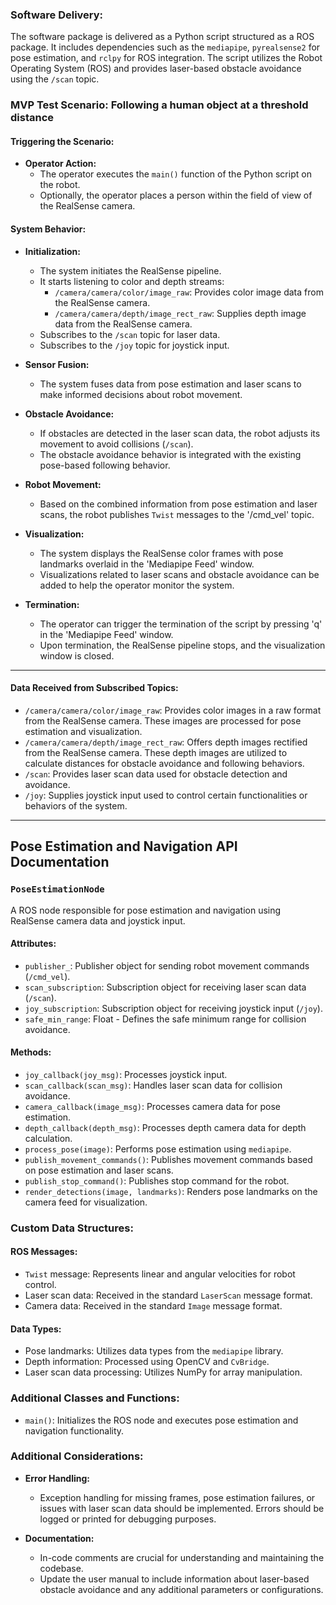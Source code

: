### Software Delivery:
The software package is delivered as a Python script structured as a ROS package. It includes dependencies such as the `mediapipe`, `pyrealsense2` for pose estimation, and `rclpy` for ROS integration. The script utilizes the Robot Operating System (ROS) and provides laser-based obstacle avoidance using the `/scan` topic.

### MVP Test Scenario: Following a human object at a threshold distance
#### Triggering the Scenario:
- **Operator Action:**
  - The operator executes the `main()` function of the Python script on the robot.
  - Optionally, the operator places a person within the field of view of the RealSense camera.

#### System Behavior:

- **Initialization:**
  - The system initiates the RealSense pipeline.
  - It starts listening to color and depth streams:
    - `/camera/camera/color/image_raw`: Provides color image data from the RealSense camera.
    - `/camera/camera/depth/image_rect_raw`: Supplies depth image data from the RealSense camera.
  - Subscribes to the `/scan` topic for laser data.
  - Subscribes to the `/joy` topic for joystick input.

- **Sensor Fusion:**
  - The system fuses data from pose estimation and laser scans to make informed decisions about robot movement.

- **Obstacle Avoidance:**
  - If obstacles are detected in the laser scan data, the robot adjusts its movement to avoid collisions (`/scan`).
  - The obstacle avoidance behavior is integrated with the existing pose-based following behavior.

- **Robot Movement:**
  - Based on the combined information from pose estimation and laser scans, the robot publishes `Twist` messages to the '/cmd_vel' topic.

- **Visualization:**
  - The system displays the RealSense color frames with pose landmarks overlaid in the 'Mediapipe Feed' window.
  - Visualizations related to laser scans and obstacle avoidance can be added to help the operator monitor the system.

- **Termination:**
  - The operator can trigger the termination of the script by pressing 'q' in the 'Mediapipe Feed' window.
  - Upon termination, the RealSense pipeline stops, and the visualization window is closed.

---

#### Data Received from Subscribed Topics:

- `/camera/camera/color/image_raw`: Provides color images in a raw format from the RealSense camera. These images are processed for pose estimation and visualization.
- `/camera/camera/depth/image_rect_raw`: Offers depth images rectified from the RealSense camera. These depth images are utilized to calculate distances for obstacle avoidance and following behaviors.
- `/scan`: Provides laser scan data used for obstacle detection and avoidance.
- `/joy`: Supplies joystick input used to control certain functionalities or behaviors of the system.

---

## Pose Estimation and Navigation API Documentation

### `PoseEstimationNode`

A ROS node responsible for pose estimation and navigation using RealSense camera data and joystick input.

#### Attributes:
- `publisher_`: Publisher object for sending robot movement commands (`/cmd_vel`).
- `scan_subscription`: Subscription object for receiving laser scan data (`/scan`).
- `joy_subscription`: Subscription object for receiving joystick input (`/joy`).
- `safe_min_range`: Float - Defines the safe minimum range for collision avoidance.

#### Methods:
- `joy_callback(joy_msg)`: Processes joystick input.
- `scan_callback(scan_msg)`: Handles laser scan data for collision avoidance.
- `camera_callback(image_msg)`: Processes camera data for pose estimation.
- `depth_callback(depth_msg)`: Processes depth camera data for depth calculation.
- `process_pose(image)`: Performs pose estimation using `mediapipe`.
- `publish_movement_commands()`: Publishes movement commands based on pose estimation and laser scans.
- `publish_stop_command()`: Publishes stop command for the robot.
- `render_detections(image, landmarks)`: Renders pose landmarks on the camera feed for visualization.

### Custom Data Structures:

#### ROS Messages:
- `Twist` message: Represents linear and angular velocities for robot control.
- Laser scan data: Received in the standard `LaserScan` message format.
- Camera data: Received in the standard `Image` message format.

#### Data Types:
- Pose landmarks: Utilizes data types from the `mediapipe` library.
- Depth information: Processed using OpenCV and `CvBridge`.
- Laser scan data processing: Utilizes NumPy for array manipulation.

### Additional Classes and Functions:

- `main()`: Initializes the ROS node and executes pose estimation and navigation functionality.

### Additional Considerations:

- **Error Handling:**
  - Exception handling for missing frames, pose estimation failures, or issues with laser scan data should be implemented. Errors should be logged or printed for debugging purposes.
  
- **Documentation:**
  - In-code comments are crucial for understanding and maintaining the codebase.
  - Update the user manual to include information about laser-based obstacle avoidance and any additional parameters or configurations.
